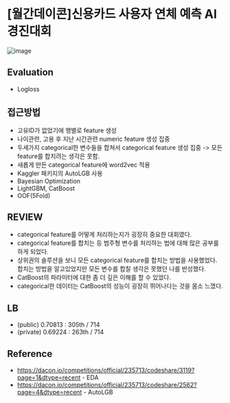 # [월간데이콘]신용카드 사용자 연체 예측 AI 경진대회
![image](https://user-images.githubusercontent.com/77089771/147887285-edf19953-3f87-4c16-8b92-76a97336d917.png)
## Evaluation
* Logloss
## 접근방법
* 고유ID가 없었기에 행별로 feature 생성
* 나이관련, 고용 후 지난 시간관련 numeric feature 생성 집중
* 두세가지 categorical한 변수들을 합쳐서 categorical feature 생성 집중 -> 모든 feature를 합치려는 생각은 못함.
* 새롭게 만든 categorical feature에 word2vec 적용
* Kaggler 패키지의 AutoLGB 사용
* Bayesian Optimization
* LightGBM, CatBoost
* OOF(5Fold)
## REVIEW
* categorical feature를 어떻게 처리하는지가 굉장히 중요한 대회였다.
* categorical feature를 합치는 등 범주형 변수를 처리하는 법에 대해 많은 공부를 하게 되었다.
* 상위권의 솔루션을 보니 모든 categorical feature를 합치는 방법을 사용했었다. 합치는 방법을 알고있었지만 모든 변수를 합칠 생각은 못했던 나를 반성했다.
* CatBoost의 파라미터에 대한 좀 더 깊은 이해를 할 수 있었다.
* categorical한 데이터는 CatBoost의 성능이 굉장히 뛰어나다는 것을 몸소 느꼈다.
## LB
* (public) 0.70813 : 305th / 714
* (private) 0.69224 : 263th / 714
## Reference
* https://dacon.io/competitions/official/235713/codeshare/3119?page=1&dtype=recent - EDA
* https://dacon.io/competitions/official/235713/codeshare/2562?page=4&dtype=recent - AutoLGB
